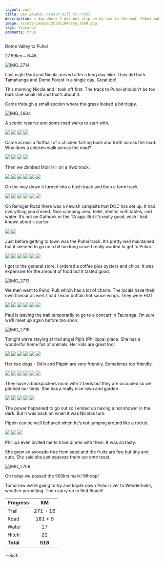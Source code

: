 ```yaml
---
layout: post
title: Day 24&#58; Kraack Hill to Puhoi
description: a day where I did not slip on my bum in the mud. Puhoi pub is pretty neat.
image: assets/images/20201104/img_2699.jpg
tags: teararoa
comments: true
---
```


Dome Valley to Puhoi

27.59km ~ 6:46

![IMG_2714](/assets/images/20201104/img_2714.jpg)

Last night Paul and Nicola arrived after a long day hike. They did both Tamahunga and Dome Forest in a single day. Great job!

This morning Nicola and I took off first. The track to Puhoi shouldn’t be too bad. One small hill and that’s about it. 

Came through a small section where the grass looked a bit trippy.

![IMG_2664](/assets/images/20201104/img_2664.jpg)

A scenic reserve and some road walks to start with.

<div class="gallery" data-columns="2">
  <img src="/assets/images/20201104/img_2666.jpg">
  <img src="/assets/images/20201104/img_2667.jpg">
  <img src="/assets/images/20201104/img_2668.jpg">
  <img src="/assets/images/20201104/img_2669.jpg">
</div>

Came across a fluffball of a chicken farting back and forth across the road. Why does a chicken walk across the road?

<div class="gallery" data-columns="2">
  <img src="/assets/images/20201104/img_2673.jpg">
  <img src="/assets/images/20201104/img_2674.jpg">
  <img src="/assets/images/20201104/img_2675.jpg">
  <img src="/assets/images/20201104/img_2676.jpg">
</div>

Then we climbed Moir Hill on a 4wd track. 

<div class="gallery" data-columns="2">
  <img src="/assets/images/20201104/img_2678.jpg">
  <img src="/assets/images/20201104/img_2679.jpg">
  <img src="/assets/images/20201104/img_2680.jpg">
  <img src="/assets/images/20201104/img_2681.jpg">
  <img src="/assets/images/20201104/img_2682.jpg">
  <img src="/assets/images/20201104/img_2685.jpg">
</div>

On the way down it turned into a bush track and then a farm track.

<div class="gallery" data-columns="2">
  <img src="/assets/images/20201104/img_2686.jpg">
  <img src="/assets/images/20201104/img_2687.jpg">
  <img src="/assets/images/20201104/img_2688.jpg">
  <img src="/assets/images/20201104/img_2689.jpg">
  <img src="/assets/images/20201104/img_2690.jpg">
  <img src="/assets/images/20201104/img_2694.jpg">
</div>

On Remiger Road there was a newish campsite that DOC has set up. It had everything you’d need. Nice camping area, toilet, shelter with tables, and water. It’s not on Guthook or the TA app. But it’s really good, wish I had known about it earlier.

<div class="gallery" data-columns="2">
  <img src="/assets/images/20201104/img_2698.jpg">
  <img src="/assets/images/20201104/img_2699.jpg">
</div>

Just before getting to town was the Puhoi track. It’s pretty well maintained but it seemed to go on a bit too long since I really wanted to get to Puhoi.

<div class="gallery" data-columns="2">
  <img src="/assets/images/20201104/img_2703.jpg">
  <img src="/assets/images/20201104/img_2704.jpg">
  <img src="/assets/images/20201104/img_2705.jpg">
  <img src="/assets/images/20201104/img_2706.jpg">
  <img src="/assets/images/20201104/img_2709.jpg">
  <img src="/assets/images/20201104/img_2710.jpg">
</div>

I got to the general store. I ordered a coffee plus oysters and chips. It was expensive for the amount of food but it tasted good.

![IMG_2713](/assets/images/20201104/img_2713.jpg)

We then went to Puhoi Pub which has a lot of charm. The locals have their own flavour as well. I had Texan buffalo hot sauce wings. They were HOT.

<div class="gallery" data-columns="2">
  <img src="/assets/images/20201104/img_2712.jpg">
  <img src="/assets/images/20201104/img_2715.jpg">
  <img src="/assets/images/20201104/img_2716.jpg">
  <img src="/assets/images/20201104/img_2717.jpg">
  <img src="/assets/images/20201104/img_2718.jpg">
  <img src="/assets/images/20201104/img_2720.jpg">
</div>

Paul is leaving the trail temporarily to go to a concert in Tauranga. I’m sure we’ll meet up again before too soon.

![IMG_2719](/assets/images/20201104/img_2719.jpg)

Tonight we’re staying at trail angel Pip’s (Phillippa) place. She has a wonderful home full of animals. Her kids are great too!

<div class="gallery" data-columns="2">
  <img src="/assets/images/20201104/img_2721.jpg">
  <img src="/assets/images/20201104/img_2723.jpg">
  <img src="/assets/images/20201104/img_2724.jpg">
  <img src="/assets/images/20201104/img_2731.jpg">
  <img src="/assets/images/20201104/img_2733.jpg">
  <img src="/assets/images/20201104/img_2735.jpg">
</div>

Her two dogs - Odin and Pippin are very friendly. Sometimes too friendly.

<div class="gallery" data-columns="2">
  <img src="/assets/images/20201104/img_2736.jpg">
  <img src="/assets/images/20201104/img_2738.jpg">
  <img src="/assets/images/20201104/img_2740.jpg">
  <img src="/assets/images/20201104/img_2741.jpg">
  <img src="/assets/images/20201104/img_2742.jpg">
  <img src="/assets/images/20201104/img_2745.jpg">
</div>

They have a backpackers room with 2 beds but they are occupied so we pitched our tents. She has a really nice lawn and garden. 

<div class="gallery" data-columns="2">
  <img src="/assets/images/20201104/img_2746.jpg">
  <img src="/assets/images/20201104/img_2747.jpg">
  <img src="/assets/images/20201104/img_2748.jpg">
  <img src="/assets/images/20201104/img_2749.jpg">
  <img src="/assets/images/20201104/img_2750.jpg">
</div>

The power happened to go out so I ended up having a hot shower in the dark. But it was back on when it was Nicolas turn. 

Pippin can be well behaved when he’s not jumping around like a rocket.

<div class="gallery" data-columns="3">
  <img src="/assets/images/20201104/img_2752.jpg">
  <img src="/assets/images/20201104/img_2754.jpg">
  <img src="/assets/images/20201104/img_2755.jpg">
</div>

Phillipa even invited me to have dinner with them. It was so tasty.

She grew an avocado tree from seed and the fruits are few but tiny and cute. She said she just squeeze them out onto toast. 

![IMG_2756](/assets/images/20201104/img_2756.jpg)

Oh today we passed the 500km mark! Whoop!

Tomorrow we’re going to try and kayak down Puhoi river to Wenderholm, weather permitting. Then carry on to Red Beach!

| Progress | KM |
| ---- |:----:|
| Trail | 271 + 16 |
| Road | 181 + 9 |
| Water | 17 |
| Hitch | 22 |
| **Total** | **516** |

－_Rick_